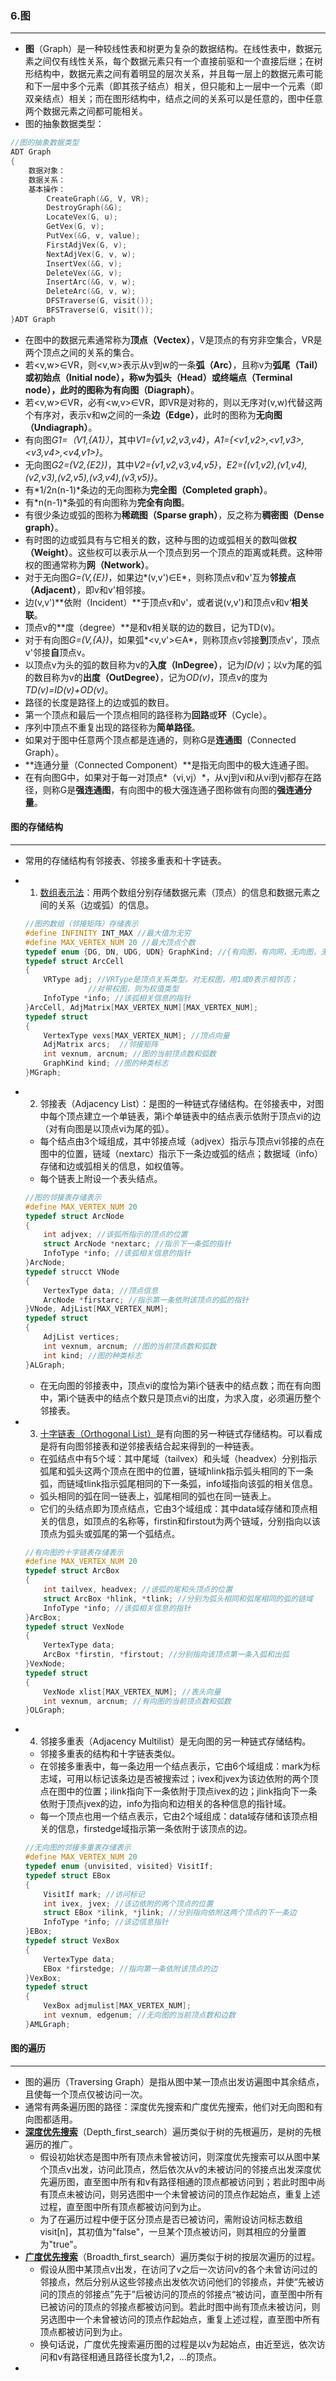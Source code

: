 ### 6.图

***

* **图**（Graph）是一种较线性表和树更为复杂的数据结构。在线性表中，数据元素之间仅有线性关系，每个数据元素只有一个直接前驱和一个直接后继；在树形结构中，数据元素之间有着明显的层次关系，并且每一层上的数据元素可能和下一层中多个元素（即其孩子结点）相关，但只能和上一层中一个元素（即双亲结点）相关；而在图形结构中，结点之间的关系可以是任意的，图中任意两个数据元素之间都可能相关。
* 图的抽象数据类型：

```C++
//图的抽象数据类型
ADT Graph
{
    数据对象：
    数据关系：
    基本操作：
        CreateGraph(&G, V, VR);
    	DestroyGraph(&G);
    	LocateVex(G, u);
    	GetVex(G, v);
    	PutVex(&G, v, value);
    	FirstAdjVex(G, v);
    	NextAdjVex(G, v, w);
    	InsertVex(&G, v);
    	DeleteVex(&G, v);
    	InsertArc(&G, v, w);
    	DeleteArc(&G, v, w);
    	DFSTraverse(G, visit());
    	BFSTraverse(G, visit());
}ADT Graph
```

* 在图中的数据元素通常称为**顶点（Vectex）**，V是顶点的有穷非空集合，VR是两个顶点之间的关系的集合。
* 若<v,w>∈VR，则<v,w>表示从v到w的一条**弧（Arc）**，且称v为**弧尾（Tail）**或初始点（Initial node），称w为**弧头（Head）**或终端点（Terminal node），此时的图称为**有向图（Diagraph）**。
* 若<v,w>∈VR，必有<w,v>∈VR，即VR是对称的，则以无序对(v,w)代替这两个有序对，表示v和w之间的一条**边（Edge）**，此时的图称为**无向图（Undiagraph）**。
* 有向图*G1=（V1,{A1}）*，其中*V1={v1,v2,v3,v4}*，*A1={<v1,v2>,<v1,v3>,<v3,v4>,<v4,v1>}*。
* 无向图*G2=(V2,{E2})*，其中*V2={v1,v2,v3,v4,v5}*，*E2={(v1,v2),(v1,v4),(v2,v3),(v2,v5),(v3,v4),(v3,v5)}*。
* 有*1/2n(n-1)*条边的无向图称为**完全图（Completed graph）**。
* 有*n(n-1)*条弧的有向图称为**完全有向图**。
* 有很少条边或弧的图称为**稀疏图（Sparse graph）**，反之称为**稠密图（Dense graph）**。
* 有时图的边或弧具有与它相关的数，这种与图的边或弧相关的数叫做**权（Weight）**。这些权可以表示从一个顶点到另一个顶点的距离或耗费。这种带权的图通常称为**网（Network）**。
* 对于无向图*G=(V,{E})*，如果边*(v,v')∈E*，则称顶点v和v'互为**邻接点（Adjacent）**，即v和v'相邻接。
* 边(v,v')**依附（Incident）**于顶点v和v'，或者说(v,v')和顶点v和v‘**相关联**。
* 顶点v的**度（degree）**是和v相关联的边的数目，记为TD(v)。
* 对于有向图*G=(V,{A})*，如果弧*<v,v'>∈A*，则称顶点v邻接**到**顶点v'，顶点v'邻接**自**顶点v。
* 以顶点v为头的弧的数目称为v的**入度（InDegree）**，记为*ID(v)*；以v为尾的弧的数目称为v的**出度（OutDegree）**，记为*OD(v)*，顶点v的度为*TD(v)=ID(v)+OD(v)*。
* 路径的长度是路径上的边或弧的数目。
* 第一个顶点和最后一个顶点相同的路径称为**回路**或**环**（Cycle）。
* 序列中顶点不重复出现的路径称为**简单路径**。
* 如果对于图中任意两个顶点都是连通的，则称G是**连通图**（Connected Graph）。
* **连通分量（Connected Component）**是指无向图中的极大连通子图。
* 在有向图G中，如果对于每一对顶点*（vi,vj）*，从vj到vi和从vi到vj都存在路径，则称G是**强连通图**，有向图中的极大强连通子图称做有向图的**强连通分量**。



#### 图的存储结构

***

* 常用的存储结构有邻接表、邻接多重表和十字链表。

* 1. [数组表示法](https://github.com/fantasia85/data-structure/blob/master/sixth_graph/graph/adjmatrix.cpp)：用两个数组分别存储数据元素（顶点）的信息和数据元素之间的关系（边或弧）的信息。

  ```C++
  //图的数组（邻接矩阵）存储表示
  #define INFINITY INT_MAX //最大值为无穷
  #define MAX_VERTEX_NUM 20 //最大顶点个数
  typedef enum {DG, DN, UDG, UDN} GraphKind; //{有向图，有向网，无向图，无相网}
  typedef struct ArcCell
  {
      VRType adj; //VRType是顶点关系类型。对无权图，用1或0表示相邻否；
      			//对带权图，则为权值类型
      InfoType *info; //该弧相关信息的指针
  }ArcCell, AdjMatrix[MAX_VERTEX_NUM][MAX_VERTEX_NUM];
  typedef struct
  {
      VertexType vexs[MAX_VERTEX_NUM]; //顶点向量
      AdjMatrix arcs;  //邻接矩阵
      int vexnum, arcnum; //图的当前顶点数和弧数
      GraphKind kind; //图的种类标志
  }MGraph;
  ```

* 2. 邻接表（Adjacency List）：是图的一种链式存储结构。在邻接表中，对图中每个顶点建立一个单链表，第i个单链表中的结点表示依附于顶点vi的边（对有向图是以顶点vi为尾的弧）。

  * 每个结点由3个域组成，其中邻接点域（adjvex）指示与顶点vi邻接的点在图中的位置，链域（nextarc）指示下一条边或弧的结点；数据域（info）存储和边或弧相关的信息，如权值等。
  * 每个链表上附设一个表头结点。

  ```C++
  //图的邻接表存储表示
  #define MAX_VERTEX_NUM 20
  typedef struct ArcNode
  {
      int adjvex; //该弧所指示的顶点的位置
      struct ArcNode *nextarc; //指示下一条弧的指针
      InfoType *info; //该弧相关信息的指针
  }ArcNode;
  typedef strucct VNode
  {
      VertexType data; //顶点信息
      ArcNode *firstarc; //指示第一条依附该顶点的弧的指针
  }VNode, AdjList[MAX_VERTEX_NUM];
  typedef struct
  {
      AdjList vertices; 
      int vexnum, arcnum; //图的当前顶点数和弧数
      int kind; //图的种类标志
  }ALGraph;
  ```

  * 在无向图的邻接表中，顶点vi的度恰为第i个链表中的结点数；而在有向图中，第i个链表中的结点个数只是顶点vi的出度，为求入度，必须遍历整个邻接表。

* 3. [十字链表（Orthogonal List）](https://github.com/fantasia85/data-structure/blob/master/sixth_graph/graph/orthogonal_list.cpp)是有向图的另一种链式存储结构。可以看成是将有向图邻接表和逆邻接表结合起来得到的一种链表。

  * 在弧结点中有5个域：其中尾域（tailvex）和头域（headvex）分别指示弧尾和弧头这两个顶点在图中的位置，链域hlink指示弧头相同的下一条弧，而链域tlink指示弧尾相同的下一条弧，info域指向该弧的相关信息。
  * 弧头相同的弧在同一链表上，弧尾相同的弧也在同一链表上。
  * 它们的头结点即为顶点结点，它由3个域组成：其中data域存储和顶点相关的信息，如顶点的名称等，firstin和firstout为两个链域，分别指向以该顶点为弧头或弧尾的第一个弧结点。

  ```C++
  //有向图的十字链表存储表示
  #define MAX_VERTEX_NUM 20
  typedef struct ArcBox
  {
      int tailvex, headvex; //该弧的尾和头顶点的位置
      struct ArcBox *hlink, *tlink; //分别为弧头相同和弧尾相同的弧的链域
      InfoType *info; //该弧相关信息的指针
  }ArcBox;
  typedef struct VexNode
  {
      VertexType data;
      ArcBox *firstin, *firstout; //分别指向该顶点第一条入弧和出弧
  }VexNode;
  typedef struct
  {
      VexNode xlist[MAX_VERTEX_NUM]; //表头向量
      int vexnum, arcnum; //有向图的当前顶点数和弧数
  }OLGraph;
  ```

* 4. 邻接多重表（Adjacency Multilist）是无向图的另一种链式存储结构。

  * 邻接多重表的结构和十字链表类似。
  * 在邻接多重表中，每一条边用一个结点表示，它由6个域组成：mark为标志域，可用以标记该条边是否被搜索过；ivex和jvex为该边依附的两个顶点在图中的位置；ilink指向下一条依附于顶点ivex的边；jlink指向下一条依附于顶点jvex的边，info为指向和边相关的各种信息的指针域。
  * 每一个顶点也用一个结点表示，它由2个域组成：data域存储和该顶点相关的信息，firstedge域指示第一条依附于该顶点的边。

  ```c++
  //无向图的邻接多重表存储表示
  #define MAX_VERTEX_NUM 20
  typedef enum {unvisited, visited} VisitIf;
  typedef struct EBox
  {
      VisitIf mark; //访问标记
      int ivex, jvex; //该边依附的两个顶点的位置
      struct EBox *ilink, *jlink; //分别指向依附这两个顶点的下一条边
      InfoType *info; //该边信息指针
  }EBox;
  typedef struct VexBox
  {
      VertexType data;
      EBox *firstedge; //指向第一条依附该顶点的边
  }VexBox;
  typedef struct
  {
      VexBox adjmulist[MAX_VERTEX_NUM];
      int vexnum, edgenum; //无向图的当前顶点数和边数
  }AMLGraph;
  ```


#### 图的遍历

***

* 图的遍历（Traversing Graph）是指从图中某一顶点出发访遍图中其余结点，且使每一个顶点仅被访问一次。
* 通常有两条遍历图的路径：深度优先搜索和广度优先搜索，他们对无向图和有向图都适用。
* [**深度优先搜索**](https://github.com/fantasia85/data-structure/blob/master/sixth_graph/graph/DFSTraverse_adj.cpp)（Depth_first_search）遍历类似于树的先根遍历，是树的先根遍历的推广。
  * 假设初始状态是图中所有顶点未曾被访问，则深度优先搜索可以从图中某个顶点v出发，访问此顶点，然后依次从v的未被访问的邻接点出发深度优先遍历图，直至图中所有和v有路径相通的顶点都被访问到；若此时图中尚有顶点未被访问，则另选图中一个未曾被访问的顶点作起始点，重复上述过程，直至图中所有顶点都被访问到为止。
  * 为了在遍历过程中便于区分顶点是否已被访问，需附设访问标志数组visit[n]，其初值为"false"，一旦某个顶点被访问，则其相应的分量置为"true"。
* [**广度优先搜索**](https://github.com/fantasia85/data-structure/blob/master/sixth_graph/graph/BFSTraverse_adj.cpp)（Broadth_first_search）遍历类似于树的按层次遍历的过程。
  * 假设从图中某顶点v出发，在访问了v之后一次访问v的各个未曾访问过的邻接点，然后分别从这些邻接点出发依次访问他们的邻接点，并使“先被访问的顶点的邻接点”先于”后被访问的顶点的邻接点“被访问，直至图中所有已被访问的顶点的邻接点都被访问到。若此时图中尚有顶点未被访问，则另选图中一个未曾被访问的顶点作起始点，重复上述过程，直至图中所有顶点都被访问到为止。
  * 换句话说，广度优先搜索遍历图的过程是以v为起始点，由近至远，依次访问和v有路径相通且路径长度为1,2，...的顶点。
* 

